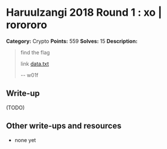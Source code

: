 # Haruulzangi 2018 Round 1 : xo | rorororo

**Category:** Crypto
**Points:** 559
**Solves:** 15
**Description:**


>find the flag
>
>link [data.txt](data.txt)
>
>--
>w01f


## Write-up

(TODO)

## Other write-ups and resources

* none yet
